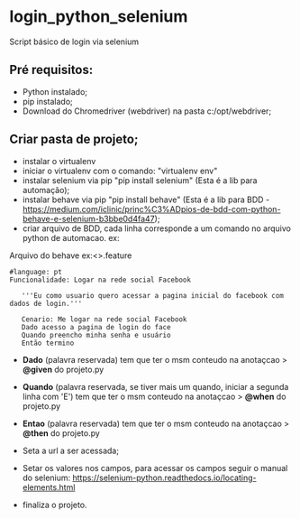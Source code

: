 # login_python_selenium
Script básico de login via selenium

## Pré requisitos:
- Python instalado;
- pip instalado;
- Download do Chromedriver (webdriver) na pasta c:/opt/webdriver;

## Criar pasta de projeto;
- instalar o virtualenv
- iniciar o virtualenv com o comando: "virtualenv env"
- instalar selenium via pip "pip install selenium" (Esta é a lib para automação);
- instalar behave via pip "pip install behave" (Esta é a lib para BDD - https://medium.com/iclinic/princ%C3%ADpios-de-bdd-com-python-behave-e-selenium-b3bbe0d4fa47);
- criar arquivo de BDD, cada linha corresponde a um comando no arquivo python de automacao. 
ex:

Arquivo do behave ex:<<funcionalidade>>.feature
```
#language: pt
Funcionalidade: Logar na rede social Facebook
   
   '''Eu como usuario quero acessar a pagina inicial do facebook com dados de login.'''

   Cenario: Me logar na rede social Facebook
   Dado acesso a pagina de login do face
   Quando preencho minha senha e usuário
   Então termino
```

- **Dado** (palavra reservada) tem que ter o msm conteudo na anotaçcao > **@given** do projeto.py
- **Quando** (palavra reservada, se tiver mais um quando, iniciar a segunda linha com 'E') tem que ter o msm conteudo na anotaçcao > **@when** do projeto.py
- **Entao** (palavra reservada) tem que ter o msm conteudo na anotaçcao > **@then** do projeto.py

- Seta a url a ser acessada;
- Setar os valores nos campos, para acessar os campos seguir o manual do selenium:
https://selenium-python.readthedocs.io/locating-elements.html
- finaliza o projeto.
